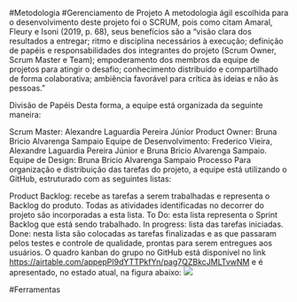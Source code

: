 #Metodologia
#Gerenciamento de Projeto
A metodologia ágil escolhida para o desenvolvimento deste projeto foi o SCRUM, pois como citam Amaral, Fleury e Isoni (2019, p. 68), seus benefícios são a “visão clara dos resultados a entregar; ritmo e disciplina necessários à execução; definição de papéis e responsabilidades dos integrantes do projeto (Scrum Owner, Scrum Master e Team); empoderamento dos membros da equipe de projetos para atingir o desafio; conhecimento distribuído e compartilhado de forma colaborativa; ambiência favorável para crítica às ideias e não às pessoas.”

Divisão de Papéis
Desta forma, a equipe está organizada da seguinte maneira:

Scrum Master: Alexandre Laguardia Pereira Júnior
Product Owner: Bruna Bricio Alvarenga Sampaio
Equipe de Desenvolvimento: Frederico Vieira, Alexandre Laguardia Pereira Júnior e Bruna Bricio Alvarenga Sampaio.
Equipe de Design: Bruna Bricio Alvarenga Sampaio
Processo
Para organização e distribuição das tarefas do projeto, a equipe está utilizando o GitHub, estruturado com as seguintes listas:

Product Backlog: recebe as tarefas a serem trabalhadas e representa o Backlog do produto. Todas as atividades identificadas no decorrer do projeto são incorporadas a esta lista.
To Do: esta lista representa o Sprint Backlog que está sendo trabalhado.
In progress: lista das tarefas iniciadas.
Done: nesta lista são colocadas as tarefas finalizadas e as que passaram pelos testes e controle de qualidade, prontas para serem entregues aos usuários.
O quadro kanban do grupo no GitHub está disponível no link https://airtable.com/appepPI9dYTTPkfYn/pag7QZBkcJMLTvwNM e é apresentado, no estado atual, na figura abaixo: 
<img src="/assets/prototype-screenshot/image-06.jpeg">

#Ferramentas
